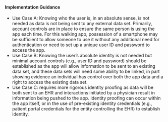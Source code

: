#### Implementation Guidance

- Use Case A: Knowing who the user is, in an absolute sense, is not needed as data is not being sent to any external data set. Primarily, account controls are in place to ensure the same person is using the app each time. For this walking app, possession of a smartphone may be sufficient to allow someone to use it without any additional need for authentication or need to set up a unique user ID and password to access the app.
- Use Case B: Knowing the user’s absolute identity is not needed but minimal account controls (e.g., user ID and password) should be established as the app will allow information to be sent to an existing data set, and these data sets will need some ability to be linked, in part showing evidence an individual has control over both the app data and a right to access the existing data set.
- Use Case C: requires more rigorous identity proofing as data will be both sent to an EHR and interactions initiated by a physician result in information being pushed to the app. Identity proofing can occur within the app itself, or in the use of pre-existing identity credentials (e.g., patient portal credentials for the entity controlling the EHR) to establish identity.